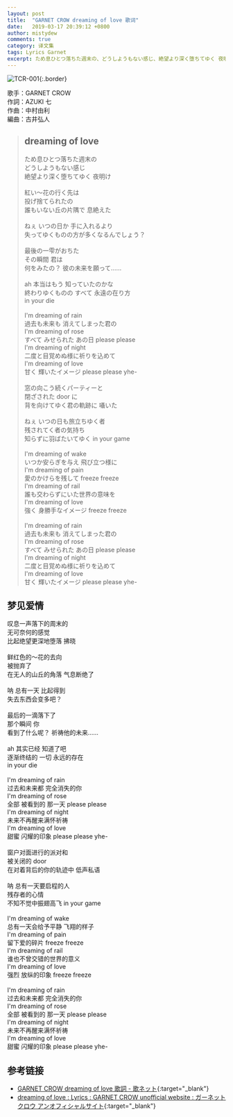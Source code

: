 ```yaml
---
layout: post
title:  "GARNET CROW dreaming of love 歌词"
date:   2019-03-17 20:39:12 +0800
author: mistydew
comments: true
category: 译文集
tags: Lyrics Garnet
excerpt: ため息ひとつ落ちた週末の、どうしようもない感じ、絶望より深く堕ちてゆく 夜明け。
---
```

![TCR-001](https://ganekuro.github.io/images/discography/album/TCR-001.jpg){:.border}

歌手：GARNET CROW<br>
作詞：AZUKI 七<br>
作曲：中村由利<br>
編曲：古井弘人

<blockquote class="original">
  <h2>dreaming of love</h2>
  <p>
    ため息ひとつ落ちた週末の<br>
    どうしようもない感じ<br>
    絶望より深く堕ちてゆく 夜明け<br>
    <br>
    紅い～花の行く先は<br>
    投げ捨てられたの<br>
    誰もいない丘の片隅で 息絶えた<br>
    <br>
    ねぇ いつの日か 手に入れるより<br>
    失ってゆくものの方が多くなるんでしょう？<br>
    <br>
    最後の一雫がおちた<br>
    その瞬間 君は<br>
    何をみたの？ 彼の未来を願って……<br>
    <br>
    ah 本当はもう 知っていたのかな<br>
    終わりゆくものの すべて 永遠の在り方<br>
    in your die<br>
    <br>
    I'm dreaming of rain<br>
    過去も未来も 消えてしまった君の<br>
    I'm dreaming of rose<br>
    すべて みせられた あの日 please please<br>
    I'm dreaming of night<br>
    二度と目覚めぬ様に祈りを込めて<br>
    I'm dreaming of love<br>
    甘く 輝いたイメージ please please yhe-<br>
    <br>
    窓の向こう続くパーティーと<br>
    閉ざされた door に<br>
    背を向けてゆく君の軌跡に 囁いた<br>
    <br>
    ねぇ いつの日も旅立ちゆく者<br>
    残されてく者の気持ち<br>
    知らずに羽ばたいてゆく in your game<br>
    <br>
    I'm dreaming of wake<br>
    いつか安らぎを与え 飛び立つ様に<br>
    I'm dreaming of pain<br>
    愛のかけらを残して freeze freeze<br>
    I'm dreaming of rail<br>
    誰も交わらずにいた世界の意味を<br>
    I'm dreaming of love<br>
    強く 身勝手なイメージ freeze freeze<br>
    <br>
    I'm dreaming of rain<br>
    過去も未来も 消えてしまった君の<br>
    I'm dreaming of rose<br>
    すべて みせられた あの日 please please<br>
    I'm dreaming of night<br>
    二度と目覚めぬ様に祈りを込めて<br>
    I'm dreaming of love<br>
    甘く 輝いたイメージ please please yhe-
  </p>
</blockquote>

<div class="translation">
  <h2>梦见爱情</h2>
  <p>
    叹息一声落下的周末的<br>
    无可奈何的感觉<br>
    比起绝望更深地堕落 拂晓<br>
    <br>
    鲜红色的～花的去向<br>
    被抛弃了<br>
    在无人的山丘的角落 气息断绝了<br>
    <br>
    呐 总有一天 比起得到<br>
    失去东西会变多吧？<br>
    <br>
    最后的一滴落下了<br>
    那个瞬间 你<br>
    看到了什么呢？ 祈祷他的未来……<br>
    <br>
    ah 其实已经 知道了吧<br>
    逐渐终结的 一切 永远的存在<br>
    in your die<br>
    <br>
    I'm dreaming of rain<br>
    过去和未来都 完全消失的你<br>
    I'm dreaming of rose<br>
    全部 被看到的 那一天 please please<br>
    I'm dreaming of night<br>
    未来不再醒来满怀祈祷<br>
    I'm dreaming of love<br>
    甜蜜 闪耀的印象 please please yhe-<br>
    <br>
    窗户对面进行的派对和<br>
    被关闭的 door<br>
    在对着背后的你的轨迹中 低声私语<br>
    <br>
    呐 总有一天要启程的人<br>
    残存者的心情<br>
    不知不觉中振翅高飞 in your game<br>
    <br>
    I'm dreaming of wake<br>
    总有一天会给予平静 飞翔的样子<br>
    I'm dreaming of pain<br>
    留下爱的碎片 freeze freeze<br>
    I'm dreaming of rail<br>
    谁也不曾交错的世界的意义<br>
    I'm dreaming of love<br>
    强烈 放纵的印象 freeze freeze<br>
    <br>
    I'm dreaming of rain<br>
    过去和未来都 完全消失的你<br>
    I'm dreaming of rose<br>
    全部 被看到的 那一天 please please<br>
    I'm dreaming of night<br>
    未来不再醒来满怀祈祷<br>
    I'm dreaming of love<br>
    甜蜜 闪耀的印象 please please yhe-
  </p>
</div>

## 参考链接

* [GARNET CROW dreaming of love 歌詞 - 歌ネット](https://www.uta-net.com/song/20147/){:target="_blank"}
* [dreaming of love : Lyrics : GARNET CROW unofficial website : ガーネットクロウ アンオフィシャルサイト](https://ganekuro.github.io/lyrics/original/dreaming-of-love.html){:target="_blank"}
